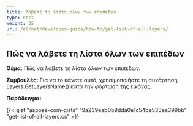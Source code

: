 ```yaml
---
title: Λάβετε τη λίστα όλων των επιπέδων
type: docs
weight: 35
url: /el/net/developer-guide/how-to/get-list-of-all-layers/
---
```


## **Πώς να λάβετε τη λίστα όλων των επιπέδων**

**Θέμα:** Πώς να λάβετε τη λίστα όλων των επιπέδων.

**Συμβουλές:** Για να το κάνετε αυτό, χρησιμοποιήστε τη συνάρτηση Layers.GetLayersName() κατά την φόρτωση της εικόνας.

**Παράδειγμα:**

{{< gist "aspose-com-gists" "9a239eab0b9dda0e1c54be533ea399bb" "get-list-of-all-layers.cs" >}}
